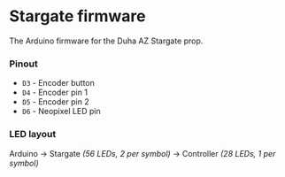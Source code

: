 # Stargate firmware

The Arduino firmware for the Duha AZ Stargate prop.

### Pinout

* `D3` - Encoder button
* `D4` - Encoder pin 1
* `D5` - Encoder pin 2
* `D6` - Neopixel LED pin

### LED layout

Arduino -> Stargate *(56 LEDs, 2 per symbol)* -> Controller *(28 LEDs, 1 per symbol)*